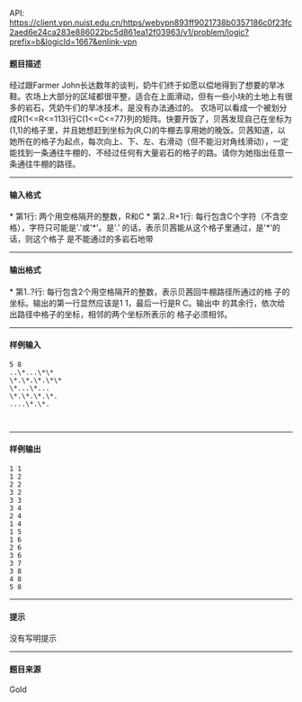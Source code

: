 API: https://client.vpn.nuist.edu.cn/https/webvpn893ff9021738b0357186c0f23fc2aed6e24ca283e886022bc5d861ea12f03963/v1/problem/logic?prefix=b&logicId=1667&enlink-vpn

#### 题目描述

经过跟Farmer John长达数年的谈判，奶牛们终于如愿以偿地得到了想要的旱冰鞋。农场上大部分的区域都很平整，适合在上面滑动，但有一些小块的土地上有很多的岩石，凭奶牛们的旱冰技术，是没有办法通过的。 农场可以看成一个被划分成R(1<=R<=113)行C(1<=C<=77)列的矩阵。快要开饭了，贝茜发现自己在坐标为(1,1)的格子里，并且她想赶到坐标为(R,C)的牛棚去享用她的晚饭。贝茜知道，以她所在的格子为起点，每次向上、下、左、右滑动（但不能沿对角线滑动），一定能找到一条通往牛棚的、不经过任何有大量岩石的格子的路。请你为她指出任意一条通往牛棚的路径。

---

#### 输入格式

\* 第1行: 两个用空格隔开的整数，R和C \* 第2..R+1行: 每行包含C个字符（不含空格），字符只可能是'.'或'\*'。是'.' 的话，表示贝茜能从这个格子里通过，是'\*'的话，则这个格子 是不能通过的多岩石地带

---

#### 输出格式

\* 第1..?行: 每行包含2个用空格隔开的整数，表示贝茜回牛棚路径所通过的格 子的坐标。输出的第一行显然应该是1 1，最后一行是R C。输出中 的其余行，依次给出路径中格子的坐标，相邻的两个坐标所表示的 格子必须相邻。

---

#### 样例输入
```
5 8
..\*...\*\*
\*.\*.\*.\*\*
\*...\*...
\*.\*.\*.\*.
....\*.\*.



```

---

#### 样例输出
```
1 1
1 2
2 2
3 2
3 3
3 4
2 4
1 4
1 5
1 6
2 6
3 6
3 7
3 8
4 8
5 8
```

---

#### 提示

没有写明提示

---

#### 题目来源

Gold